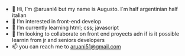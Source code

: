 - 👋 Hi, I’m @aruani4 but my name is Augusto. I`m half argentinian half italian
- 👀 I’m interested in front-end develop
- 🌱 I’m currently learning html; css; javascript
- 💞️ I’m looking to collaborate on front end proyects adn if is it possible learnin from jr and seniors developers 
- 📫 you can reach me to aruani51@gmail.com


<!---
aruani4/aruani4 is a ✨ special ✨ repository because its `README.md` (this file) appears on your GitHub profile.
You can click the Preview link to take a look at your changes.
--->
